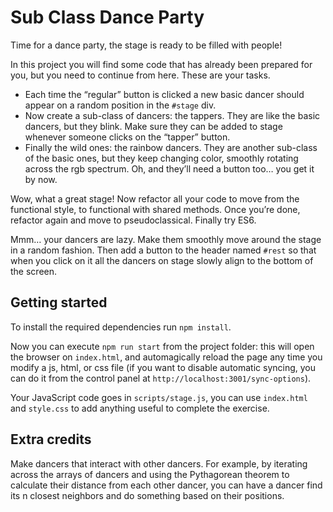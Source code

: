 # Sub Class Dance Party

Time for a dance party, the stage is ready to be filled with people!

In this project you will find some code that has already been prepared for you, but you need to continue from here. These are your tasks.

- Each time the “regular” button is clicked a new basic dancer should appear on a random position in the `#stage` div.
- Now create a sub-class of dancers: the tappers. They are like the basic dancers, but they blink. Make sure they can be added to stage whenever someone clicks on the “tapper” button.
- Finally the wild ones: the rainbow dancers. They are another sub-class of the basic ones, but they keep changing color, smoothly rotating across the rgb spectrum. Oh, and they’ll need a button too… you get it by now.

Wow, what a great stage! Now refactor all your code to move from the functional style, to functional with shared methods. Once you’re done, refactor again and move to pseudoclassical. Finally try ES6.

Mmm… your dancers are lazy. Make them smoothly move around the stage in a random fashion. Then add a button to the header named `#rest` so that when you click on it all the dancers on stage slowly align to the bottom of the screen.

## Getting started

To install the required dependencies run `npm install`.

Now you can execute `npm run start` from the project folder: this will open the browser on `index.html`, and automagically reload the page any time you modify a js, html, or css file (if you want to disable automatic syncing, you can do it from the control panel at `http://localhost:3001/sync-options`).

Your JavaScript code goes in `scripts/stage.js`, you can use `index.html` and `style.css` to add anything useful to complete the exercise.

## Extra credits

Make dancers that interact with other dancers. For example, by iterating across the arrays of dancers and using the Pythagorean theorem to calculate their distance from each other dancer, you can have a dancer find its n closest neighbors and do something based on their positions.
